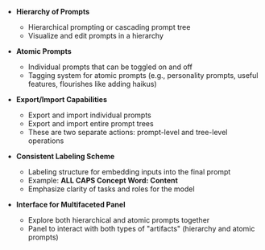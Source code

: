 

- **Hierarchy of Prompts**
  - Hierarchical prompting or cascading prompt tree
  - Visualize and edit prompts in a hierarchy

- **Atomic Prompts**
  - Individual prompts that can be toggled on and off
  - Tagging system for atomic prompts (e.g., personality prompts, useful features, flourishes like adding haikus)
  
- **Export/Import Capabilities**
  - Export and import individual prompts
  - Export and import entire prompt trees
  - These are two separate actions: prompt-level and tree-level operations

- **Consistent Labeling Scheme**
  - Labeling structure for embedding inputs into the final prompt
  - Example: **ALL CAPS Concept Word: Content**
  - Emphasize clarity of tasks and roles for the model

- **Interface for Multifaceted Panel**
  - Explore both hierarchical and atomic prompts together
  - Panel to interact with both types of "artifacts" (hierarchy and atomic prompts)



